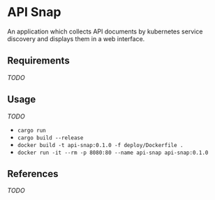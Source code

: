 # API Snap
An application which collects API documents by kubernetes service discovery and displays them in a web interface.

## Requirements
_TODO_

## Usage
_TODO_

* `cargo run`
* `cargo build --release`
* `docker build -t api-snap:0.1.0 -f deploy/Dockerfile .`
* `docker run -it --rm -p 8080:80 --name api-snap api-snap:0.1.0`

## References
_TODO_
